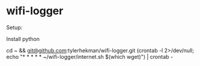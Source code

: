 # wifi-logger

Setup:

Install python

cd ~ && git@github.com:tylerhekman/wifi-logger.git
(crontab -l 2>/dev/null; echo "* * * * * ~/wifi-logger/internet.sh $(which wget)") | crontab -